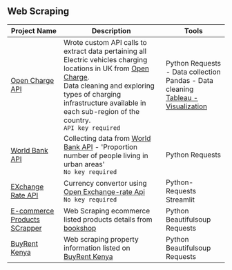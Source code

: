 ## Web Scraping


|**Project Name**|**Description**|**Tools**|
|---|---|---|
|[Open Charge API](https://github.com/diana-kungu/Web-Scraping/blob/main/Open_charge_api.py)|Wrote custom API calls to extract data pertaining all Electric vehicles charging locations in UK from [Open Charge](https://api.openchargemap.io/v3/poi/). <br> Data cleaning and exploring types of charging infrastructure available in each sub-region of the country. <br> `API key required`|Python Requests - Data collection <br> Pandas - Data cleaning <br> [Tableau - Visualization](https://public.tableau.com/app/profile/dianakungu/viz/EVChargingPointsinUK/EVInfrustuctureDashboard)|
|[World Bank API](https://github.com/diana-kungu/Web-Scraping/blob/main/Worldbank_API.py)|Collecting data from [World Bank API](https://data.worldbank.org/indicator) - 'Proportion number of people living in urban areas' <br> `No key required`| Python Requests|
|[EXchange Rate API](https://github.com/diana-kungu/Web-Scraping/blob/main/Xchange_Rate_currency_API.py)|Currency convertor using [Open Exchange-rate Api](https://open.er-api.com/v6/latest)  <br> `No key required`|Python- Requests <br> Streamlit| 
|[E-commerce Products SCrapper](https://github.com/diana-kungu/Web-Scraping/blob/main/books_scraper_with_bs4.py)|Web Scraping ecommerce listed products details from [bookshop](https://books.toscrape.com)| Python Beautifulsoup <br> Requests|
|[BuyRent Kenya](https://github.com/diana-kungu/Web-Scraping/blob/main/buyrent_scrapper_with_bs4.py)|Web scraping property information listed on [BuyRent Kenya](https://www.buyrentkenya)|Python Beautifulsoup <br> Requests|